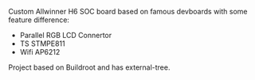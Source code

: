 Custom Allwinner H6 SOC board based on famous devboards
with some feature difference:
 - Parallel RGB LCD Connertor
 - TS STMPE811
 - Wifi AP6212

Project based on Buildroot and has external-tree.

